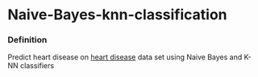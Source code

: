# Naive-Bayes-knn-classification

### Definition
Predict heart disease on [heart disease](https://www.kaggle.com/ronitf/heart-disease-uci) data set using Naive Bayes and K-NN classifiers

